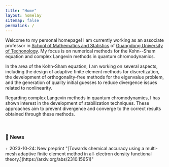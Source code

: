 ```yaml
---
title: "Home"
layout: homelay
sitemap: false
permalink: /
---
```


<style>
code {padding: 6px 8px; font-size: 90%;}
</style>

Welcome to my personal homepage! I am currently working as an associate professor in  [School of Mathematics and Statistics](https://math.gdut.edu.cn) of [Guangdong University of Techonology](https://www.gdut.edu.cn). My focus is on numerical methods for the Kohn--Sham equation and complex Langevin methods in quantum chromodynamics.

In the area of the Kohn-Sham equation, I am working on several aspects, including the design of adaptive finite element methods for discretization, the development of orthogonality-free methods for the eigenvalue problem, and the generation of quality initial guesses to reduce divergence issues related to nonlinearity.

Regarding complex Langevin methods in quantum chromodynamics, I has shown interest in the development of stabilization techniques. These approaches aim to prevent divergence and converge to the correct results obtained through these methods.


<br/>

<div class="well-md">
  <h3>📰 News</h3>
+ 2023-10-24: New preprint "[Towards chemical accuracy using a multi-mesh adaptive finite element method in all-electron density functional theory.](https://arxiv.org/abs/2310.15651)"
<!-- + 2022-6-28: Our paper "An Entropic Method for Discrete Systems with Gibbs Entropy" has been accepted by _SIAM Journal on Numerical Analysis_. -->

</div>

